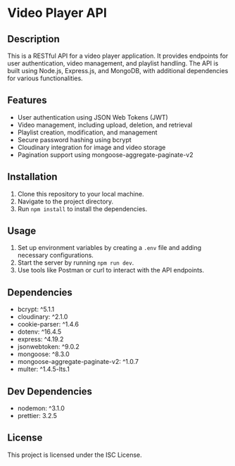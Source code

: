 # Video Player API

## Description

This is a RESTful API for a video player application. It provides endpoints for user authentication, video management, and playlist handling. The API is built using Node.js, Express.js, and MongoDB, with additional dependencies for various functionalities.

## Features

- User authentication using JSON Web Tokens (JWT)
- Video management, including upload, deletion, and retrieval
- Playlist creation, modification, and management
- Secure password hashing using bcrypt
- Cloudinary integration for image and video storage
- Pagination support using mongoose-aggregate-paginate-v2

## Installation

1. Clone this repository to your local machine.
2. Navigate to the project directory.
3. Run `npm install` to install the dependencies.

## Usage

1. Set up environment variables by creating a `.env` file and adding necessary configurations.
2. Start the server by running `npm run dev`.
3. Use tools like Postman or curl to interact with the API endpoints.

## Dependencies

- bcrypt: ^5.1.1
- cloudinary: ^2.1.0
- cookie-parser: ^1.4.6
- dotenv: ^16.4.5
- express: ^4.19.2
- jsonwebtoken: ^9.0.2
- mongoose: ^8.3.0
- mongoose-aggregate-paginate-v2: ^1.0.7
- multer: ^1.4.5-lts.1

## Dev Dependencies

- nodemon: ^3.1.0
- prettier: 3.2.5

## License

This project is licensed under the ISC License.
